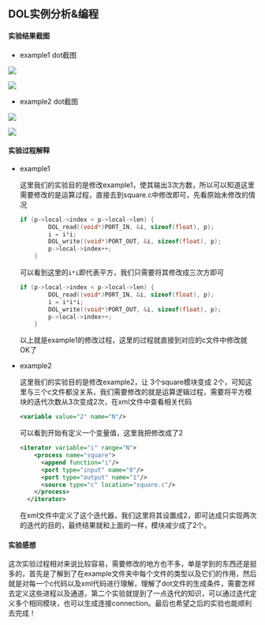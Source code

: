 ## DOL实例分析&编程

#### 实验结果截图

* example1 dot截图

![](http://p1.bpimg.com/567571/76a734c41ae8554e.png)

![](http://p1.bpimg.com/567571/38a83f4312456f2d.png)

* example2 dot截图

![](http://p1.bpimg.com/567571/b25a8efbc1ca4922.png)

![](http://p1.bpimg.com/567571/b02f6dec29a11d3b.png)

#### 实验过程解释

* example1

  这里我们的实验目的是修改example1，使其输出3次方数，所以可以知道这里需要修改的是运算过程，直接去到square.c中修改即可，先看原始未修改的情况

  ```c
  if (p->local->index < p->local->len) {
          DOL_read((void*)PORT_IN, &i, sizeof(float), p);
          i = i*i;
          DOL_write((void*)PORT_OUT, &i, sizeof(float), p);
          p->local->index++;
      }
  ```

  可以看到这里的`i*i`即代表平方，我们只需要将其修改成三次方即可

  ```c
  if (p->local->index < p->local->len) {
          DOL_read((void*)PORT_IN, &i, sizeof(float), p);
          i = i*i*i;
          DOL_write((void*)PORT_OUT, &i, sizeof(float), p);
          p->local->index++;
      }
  ```

  以上就是example1的修改过程，这里的过程就直接到对应的c文件中修改就OK了

* example2

  这里我们的实验目的是修改example2，让 3个square模块变成 2个，可知这里与三个c文件都没关系，我们需要修改的就是运算逻辑过程，需要将平方模块的迭代次数从3次变成2次，在xml文件中查看相关代码

  ```xml
  <variable value="2" name="N"/>
  ```

  可以看到开始有定义一个变量值，这里我把修改成了2

  ```xml
  <iterator variable="i" range="N">
      <process name="square">
        <append function="i"/>
        <port type="input" name="0"/>
        <port type="output" name="1"/>
        <source type="c" location="square.c"/>
      </process>
    </iterator>
  ```

  在xml文件中定义了这个迭代器，我们这里将其设置成2，即可达成只实现两次的迭代的目的，最终结果就和上面的一样，模块减少成了2个。

#### 实验感想

​	这次实验过程相对来说比较容易，需要修改的地方也不多，单是学到的东西还是挺多的，首先是了解到了在example文件夹中每个文件的类型以及它们的作用，然后就是对每一个c代码以及xml代码进行理解，理解了dot文件的生成条件，需要怎样去定义这些进程以及通道，第二个实验就提到了一点迭代的知识，可以通过迭代定义多个相同模块，也可以生成连接connection。最后也希望之后的实验也能顺利去完成！